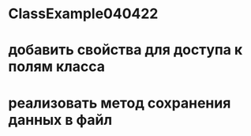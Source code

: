 # ClassExample040422
# добавить свойства для доступа к полям класса
# реализовать метод сохранения данных в файл
